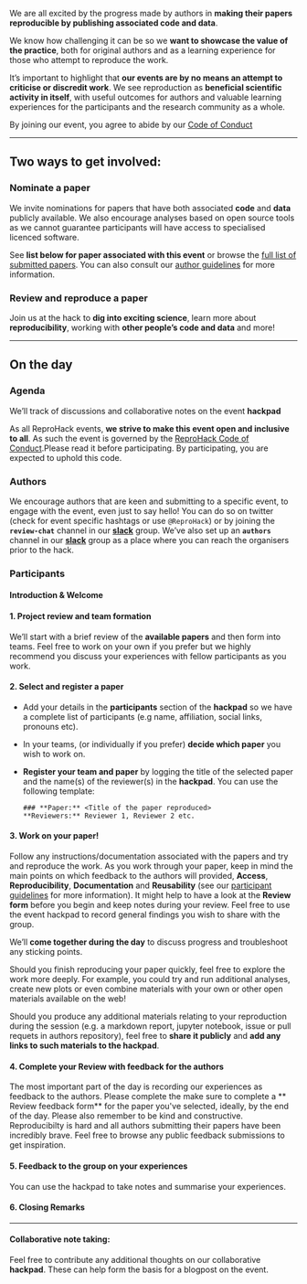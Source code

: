 


We are all excited by the progress made by authors in **making their
papers reproducible by publishing associated code and data**.

We know how challenging it can be so we **want to showcase the value of the practice**, both for original authors and as a learning experience
for those who attempt to reproduce the work.

It’s important to highlight that **our events are by no means an attempt to criticise or discredit work**. We see reproduction as **beneficial scientific activity in itself**, with useful outcomes for authors and
valuable learning experiences for the participants and the research
community as a whole. 

By joining our event, you agree to abide by our [Code of Conduct](/code-of-conduct)

-----

## **Two ways to get involved:**

### Nominate a paper

We invite nominations for papers that have both associated **code** and
**data** publicly available. We also encourage analyses based on open
source tools as we cannot guarantee participants will have access to
specialised licenced software. 

See **list below for paper associated with this event** or browse the [full list of submitted papers](/paper/). You can also consult our [author guidelines](/author_guidelines) for more information.

### Review and reproduce a paper

Join us at the hack to **dig into exciting science**, learn more about
**reproducibility**, working with **other people’s code and data** and
more!

-----

## **On the day**

### Agenda 

We’ll track of discussions and collaborative notes on the
event **hackpad**

As all ReproHack events, **we strive to make this event open and inclusive
to all**. As such the event is governed by the [ReproHack Code of Conduct](/code-of-conduct).Please read it before participating. By participating, you are expected to uphold this code.

### **Authors**

We encourage authors that are keen and submitting to a specific event, to engage with the event, even just to say hello! You can do so on twitter (check for event specific hashtags or use `@ReproHack`) or by
joining the **`review-chat`** channel in our
[**slack**](https://reprohack-autoinvite.herokuapp.com/) group. We’ve
also set up an **`authors`** channel in our
[**slack**](https://reprohack-autoinvite.herokuapp.com/) group as a
place where you can reach the organisers prior to the hack.

### **Participants**

#### **Introduction & Welcome** 

#### **1. Project review and team formation**

We’ll start with a brief review of the **available papers** and then form into teams. Feel free to work on your own if you prefer but we highly recommend you discuss your experiences with fellow participants as you work.

#### **2. Select and register a paper**

  - Add your details in the **participants** section of the
    **hackpad** so we have a complete list of participants (e.g name, affiliation, social links, pronouns etc).

  - In your teams, (or individually if you prefer) **decide which paper** you wish to work on.

  - **Register your team and paper** by logging the title of the
    selected paper and the name(s) of the reviewer(s) in the
    **hackpad**. You
    can use the following template:
    
        ### **Paper:** <Title of the paper reproduced>
        **Reviewers:** Reviewer 1, Reviewer 2 etc.

#### **3. Work on your paper!**

Follow any instructions/documentation associated with the papers and try
and reproduce the work. As you work through your paper, keep in mind the
main points on which feedback to the authors will provided, **Access**,
**Reproducibility**, **Documentation** and **Reusability** (see our [participant guidelines](/participant_guidelines) for more information). It might
help to have a look at the **Review form** before you begin and keep notes during your review. Feel free to use the event hackpad to record general findings you wish to share with the group.

We’ll **come together during the day** to discuss progress and
troubleshoot any sticking points.

Should you finish reproducing your paper quickly, feel free to explore
the work more deeply. For example, you could try and run additional
analyses, create new plots or even combine materials with your own or
other open materials available on the web!

Should you produce any additional materials relating to your
reproduction during the session (e.g. a markdown report, jupyter notebook, issue or pull requets in authors repository), feel free to **share it publicly**
and **add any links to such materials to the hackpad**.

#### **4. Complete your Review with feedback for the authors**

The most important part of the day is recording our experiences as feedback to the authors. Please complete the make sure to complete a ** Review feedback form** for the paper you've selected, ideally, by the end of the day. Please also remember to be kind
and constructive. Reproducibilty is hard and all authors submitting
their papers have been incredibly brave. Feel free to browse any public feedback submissions to get inspiration. 

#### **5. Feedback to the group on your experiences**

You can use the hackpad to take notes and summarise your experiences.

#### **6. Closing Remarks**

-----

#### Collaborative note taking:

Feel free to contribute any additional thoughts on our collaborative
**hackpad**. These can help form the basis for a blogpost on the
event.
